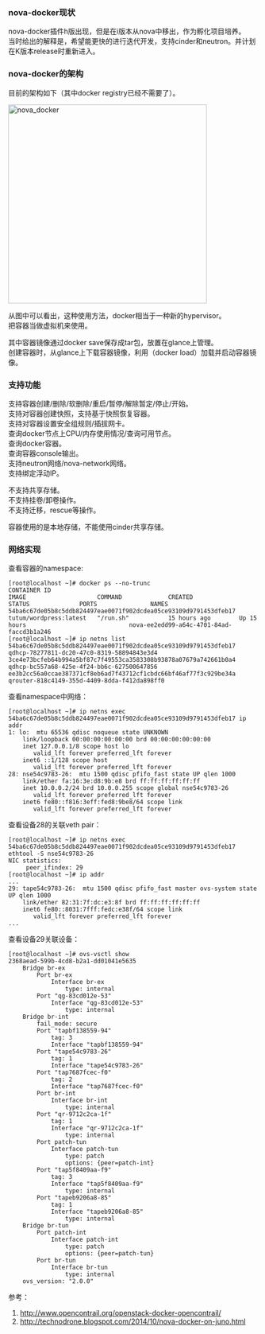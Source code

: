 ### nova-docker现状
nova-docker插件h版出现，但是在i版本从nova中移出，作为孵化项目培养。   
当时给出的解释是，希望能更快的进行迭代开发，支持cinder和neutron。并计划在K版本release时重新进入。  

### nova-docker的架构  
目前的架构如下（其中docker registry已经不需要了）。   

<img src="https://wiki.openstack.org/w/images/6/6c/Docker-under-the-hood.png" alt="nova_docker" title="nova_docker" width="400" />   

从图中可以看出，这种使用方法，docker相当于一种新的hypervisor。  
把容器当做虚拟机来使用。  

其中容器镜像通过docker save保存成tar包，放置在glance上管理。   
创建容器时，从glance上下载容器镜像，利用（docker load）加载并启动容器镜像。  

### 支持功能   
支持容器创建/删除/软删除/重启/暂停/解除暂定/停止/开始。  
支持对容器创建快照，支持基于快照恢复容器。  
支持对容器设置安全组规则/插拔网卡。  
查询docker节点上CPU/内存使用情况/查询可用节点。  
查询docker容器。  
查询容器console输出。  
支持neutron网络/nova-network网络。  
支持绑定浮动IP。  

不支持共享存储。  
不支持挂卷/卸卷操作。  
不支持迁移，rescue等操作。  

容器使用的是本地存储，不能使用cinder共享存储。

### 网络实现       
查看容器的namespace:  
<pre><code>[root@localhost ~]# docker ps --no-trunc
CONTAINER ID                                                       IMAGE                    COMMAND             CREATED             STATUS              PORTS               NAMES
54ba6c67de05b8c5ddb824497eae0071f902dcdea05ce93109d9791453dfeb17   tutum/wordpress:latest   "/run.sh"           15 hours ago        Up 15 hours                             nova-ee2edd99-a64c-4701-84ad-faccd3b1a246
[root@localhost ~]# ip netns list
54ba6c67de05b8c5ddb824497eae0071f902dcdea05ce93109d9791453dfeb17
qdhcp-78277811-dc20-47c0-8319-58894843e3d4
3ce4e73bcfeb64b994a5bf87c7f49553ca3583308b93878a07679a742661b0a4
qdhcp-bc557a68-425e-4f24-bb6c-627500647856
ee3b2cc56a0ccae387371cf8eb6ad7f43712cf1cbdc66bf46af77f3c929be34a
qrouter-818c4149-355d-4409-8dda-f412da898ff0
</code></pre>
查看namespace中网络：  
<pre><code>[root@localhost ~]# ip netns exec 54ba6c67de05b8c5ddb824497eae0071f902dcdea05ce93109d9791453dfeb17 ip addr
1: lo: <LOOPBACK,UP,LOWER_UP> mtu 65536 qdisc noqueue state UNKNOWN
    link/loopback 00:00:00:00:00:00 brd 00:00:00:00:00:00
    inet 127.0.0.1/8 scope host lo
       valid_lft forever preferred_lft forever
    inet6 ::1/128 scope host
       valid_lft forever preferred_lft forever
28: nse54c9783-26: <BROADCAST,MULTICAST,UP,LOWER_UP> mtu 1500 qdisc pfifo_fast state UP qlen 1000
    link/ether fa:16:3e:d8:9b:e8 brd ff:ff:ff:ff:ff:ff
    inet 10.0.0.2/24 brd 10.0.0.255 scope global nse54c9783-26
       valid_lft forever preferred_lft forever
    inet6 fe80::f816:3eff:fed8:9be8/64 scope link
       valid_lft forever preferred_lft forever
</code></pre>
查看设备28的关联veth pair：
<pre><code>[root@localhost ~]# ip netns exec 54ba6c67de05b8c5ddb824497eae0071f902dcdea05ce93109d9791453dfeb17  ethtool -S nse54c9783-26
NIC statistics:
     peer_ifindex: 29
[root@localhost ~]# ip addr
...
29: tape54c9783-26: <BROADCAST,MULTICAST,UP,LOWER_UP> mtu 1500 qdisc pfifo_fast master ovs-system state UP qlen 1000
    link/ether 82:31:7f:dc:e3:8f brd ff:ff:ff:ff:ff:ff
    inet6 fe80::8031:7fff:fedc:e38f/64 scope link
       valid_lft forever preferred_lft forever
...
</code></pre>
查看设备29关联设备：
<pre><code>[root@localhost ~]# ovs-vsctl show
2368aead-599b-4cd8-b2a1-dd01041e5635
    Bridge br-ex
        Port br-ex
            Interface br-ex
                type: internal
        Port "qg-83cd012e-53"
            Interface "qg-83cd012e-53"
                type: internal
    Bridge br-int
        fail_mode: secure
        Port "tapbf138559-94"
            tag: 3
            Interface "tapbf138559-94"
        Port "tape54c9783-26"
            tag: 1
            Interface "tape54c9783-26"
        Port "tap7687fcec-f0"
            tag: 2
            Interface "tap7687fcec-f0"
        Port br-int
            Interface br-int
                type: internal
        Port "qr-9712c2ca-1f"
            tag: 1
            Interface "qr-9712c2ca-1f"
                type: internal
        Port patch-tun
            Interface patch-tun
                type: patch
                options: {peer=patch-int}
        Port "tap5f8409aa-f9"
            tag: 3
            Interface "tap5f8409aa-f9"
                type: internal
        Port "tapeb9206a8-85"
            tag: 1
            Interface "tapeb9206a8-85"
                type: internal
    Bridge br-tun
        Port patch-int
            Interface patch-int
                type: patch
                options: {peer=patch-tun}
        Port br-tun
            Interface br-tun
                type: internal
    ovs_version: "2.0.0"
</code></pre>

参考：  
1. http://www.opencontrail.org/openstack-docker-opencontrail/   
2. http://technodrone.blogspot.com/2014/10/nova-docker-on-juno.html    
